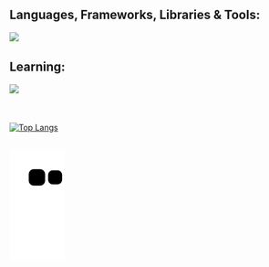 ## Languages, Frameworks, Libraries & Tools:
<a href="https://skillicons.dev">
  <img src="https://skillicons.dev/icons?i=html,css,js,ts,react,bootstrap,tailwind" />
</a>
<br>

## Learning:
<a href="https://skillicons.dev">
  <img src="https://skillicons.dev/icons?i=angular,java,mysql" />
</a>
<br><br><br>

[![Top Langs](https://github-readme-stats.vercel.app/api/top-langs/?username=clararicioni&layout=compact&theme=tokyonight)](https://github.com/clararicioni/github-readme-stats)

<br>

<picture>
  <source media="(prefers-color-scheme: dark)" srcset="https://raw.githubusercontent.com/mari4souza/mari4souza/output/github-contribution-grid-snake-dark.svg">
  <source media="(prefers-color-scheme: light)" srcset="https://raw.githubusercontent.com/mari4souza/mari4souza/output/github-contribution-grid-snake.svg">
  <img alt="github contribution grid snake animation" src="https://raw.githubusercontent.com/clararicioni/clararicioni/output/github-contribution-grid-snake.svg">
</picture>

